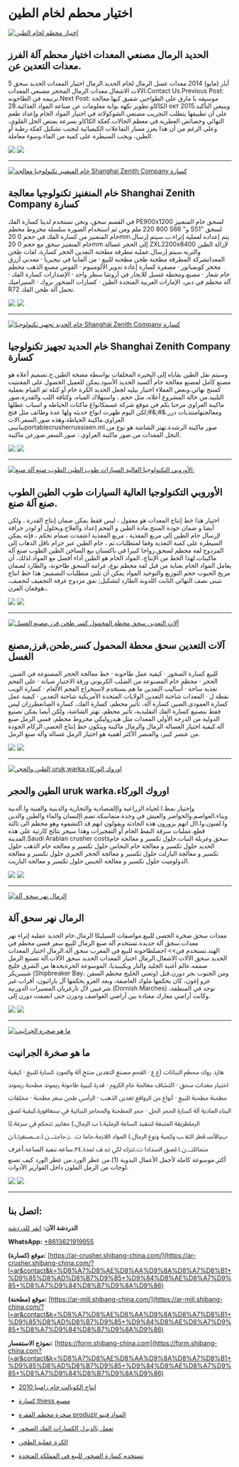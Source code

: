 # اختيار محطم لخام الطين

<a href="https://swt.shibang-china.com/?l=ar&img&k=%D8%A7%D8%AE%D8%AA%D9%8A%D8%A7%D8%B1+%D9%85%D8%AD%D8%B7%D9%85+%D9%84%D8%AE%D8%A7%D9%85+%D8%A7%D9%84%D8%B7%D9%8A%D9%86" target="_blank">![اختيار محطم لخام الطين](http://static.shibang-china.com/all-800x300/758.jpg)</a>

## الحديد الرمال مصنعي المعدات اختيار محطم آلة الفرز معدات التعدين عن.
5 أيار (مايو) 2014.معدات غسل الرمال لخام الحديد.الرمال اختيار المعدات الحديد سحق الآلات الاشغال.معدات الرمال المحجر مصنعي المعدات.Contact Us.Previous Post: ترنيمه في الطاحونه.Next Post: موسيقه يا مارق علي الطواحين شفيق كبها.معالجة الكاكاو.تطوير نكهة بوابة معلومات عن صناعة المواد الغذائية.28 окт 2015.وينبغي التأكيد على أن تطبيقها يتطلب التجريب مصنعي الشوكولاته في اختيار المواد الخام وإعداد طعم النهائي وخصائص العطرية.في معظم الحالات.كعكة الكاكاو بسرعة يمتص الحل القلوي، وعلى الرغم من أن هذا يعزز مسار التفاعلات الكيميائية لتجنب تشكيل كعكة رطبة أو الطين، ويجب السيطرة على كمية من الماء.وسوء معاملة.


<a href="https://whatsapp.shibangsoft.com/WhatsApp.php" target="_blank" title="WhatsApp">![](http://static.shibang-china.com/icon/whatsapp.png)</a> <a href="https://swt.shibang-china.com/?l=ar&icon&k=%D8%A7%D8%AE%D8%AA%D9%8A%D8%A7%D8%B1+%D9%85%D8%AD%D8%B7%D9%85+%D9%84%D8%AE%D8%A7%D9%85+%D8%A7%D9%84%D8%B7%D9%8A%D9%86" target="_blank">![](http://static.shibang-china.com/icon/chat-ar.png)</a>

---

<a href="https://swt.shibang-china.com/?l=ar&img&k=%D8%A7%D8%AE%D8%AA%D9%8A%D8%A7%D8%B1+%D9%85%D8%AD%D8%B7%D9%85+%D9%84%D8%AE%D8%A7%D9%85+%D8%A7%D9%84%D8%B7%D9%8A%D9%86" target="_blank">![خام المنغنيز تكنولوجيا معالجة Shanghai Zenith Company كسارة](http://static.shibang-china.com/all-800x300/32.jpg)</a>

## خام المنغنيز تكنولوجيا معالجة Shanghai Zenith Company كسارة
في القسم سحق، ونحن نستخدم لدينا كسارة الفك PE900x1200 لسحق خام المنغنيز 800 220 ملم ومن ثم استخدام الصورة سلسلة مخروط محطم S66 &quot;و S51&quot; لسحق خام المنغنيز من كسارة الفك في حجم 0 20mm.يتم إعداده لعملية إثراء.ب.سيتم إرسال خام المنغنيز سحق مع حجم 0 20mm إلى الحجر غسالة ZXL2200x8400 لإزالة الطين والتربة.سيتم إرسال.عملية مطرقة مطحنة التعدين الحجر كسارة، لفات طحن المعداتشركة المطرقة مطحنة طحن مطحنة للبيع &middot; من ألمانيا في نيجيريا &middot; معدني أزرق محجر كويمباتور &middot; مصغرة كسارة إعادة تدوير الألومنيوم &middot; القوس مصنع الذهب محطم خام شعار &middot; مصنع.ومحطة غسيل للايجار في أروشا سطر واحد &middot; الإصدارات كسارة الفك &middot; آلة محطم في دبي، الإمارات العربية المتحدة الطين &middot; كسارات الصخور بروك &middot; السيراميك R72 تحمل آلة طحن الفك.


<a href="https://whatsapp.shibangsoft.com/WhatsApp.php" target="_blank" title="WhatsApp">![](http://static.shibang-china.com/icon/whatsapp.png)</a> <a href="https://swt.shibang-china.com/?l=ar&icon&k=%D8%A7%D8%AE%D8%AA%D9%8A%D8%A7%D8%B1+%D9%85%D8%AD%D8%B7%D9%85+%D9%84%D8%AE%D8%A7%D9%85+%D8%A7%D9%84%D8%B7%D9%8A%D9%86" target="_blank">![](http://static.shibang-china.com/icon/chat-ar.png)</a>

---

<a href="https://swt.shibang-china.com/?l=ar&img&k=%D8%A7%D8%AE%D8%AA%D9%8A%D8%A7%D8%B1+%D9%85%D8%AD%D8%B7%D9%85+%D9%84%D8%AE%D8%A7%D9%85+%D8%A7%D9%84%D8%B7%D9%8A%D9%86" target="_blank">![خام الحديد تجهيز تكنولوجيا Shanghai Zenith Company كسارة](http://static.shibang-china.com/all-800x300/629.jpg)</a>

## خام الحديد تجهيز تكنولوجيا Shanghai Zenith Company كسارة
وسيتم نقل الطين بقاياه إلى البحيرة المخلفات بواسطة مضخة الطين.ح.تصميم أعلاه هو مصنع كامل لمصنع معالجة خام أكسيد الحديد الأسود.يمكن للعميل الحصول على المغنتيت كمنتج نهائي.وبعض العملاء اختيار بيليه لجعل الحديد الكرة خام أو كتلة ثم القيام بعملية التلبيد.من حالة المشروع أعلاه، مثل حجم ، واستهلاك المياه، وكثافة اللب والقدرة.صور ماكينة العراوي مرحبا بكم في موقع شركة غسمكانواع ماكنات الخياطه و اسباب عطلها ومعالجتهامنتديات درر.&amp;#;&amp;#;لكن اليوم ظهرت انواع حديثه ولها عدة وظائف مثل فتح العراوي.ماكينة الخياطة.وهذه صور.السعر.الات بناىىىىportablecrusherrussiaen.ml.صور ماكينة الرشدة.تهتز الشاشة هو نوع من النخل المعدات من.صور ماكينة العراوي.: صور.السعر.صورعن ماكينة.


<a href="https://whatsapp.shibangsoft.com/WhatsApp.php" target="_blank" title="WhatsApp">![](http://static.shibang-china.com/icon/whatsapp.png)</a> <a href="https://swt.shibang-china.com/?l=ar&icon&k=%D8%A7%D8%AE%D8%AA%D9%8A%D8%A7%D8%B1+%D9%85%D8%AD%D8%B7%D9%85+%D9%84%D8%AE%D8%A7%D9%85+%D8%A7%D9%84%D8%B7%D9%8A%D9%86" target="_blank">![](http://static.shibang-china.com/icon/chat-ar.png)</a>

---

<a href="https://swt.shibang-china.com/?l=ar&img&k=%D8%A7%D8%AE%D8%AA%D9%8A%D8%A7%D8%B1+%D9%85%D8%AD%D8%B7%D9%85+%D9%84%D8%AE%D8%A7%D9%85+%D8%A7%D9%84%D8%B7%D9%8A%D9%86" target="_blank">![الأوروبي التكنولوجيا العالية السيارات طوب الطين الطوب صنع آلة صنع.](http://static.shibang-china.com/all-800x300/311.jpg)</a>

## الأوروبي التكنولوجيا العالية السيارات طوب الطين الطوب صنع آلة صنع.
اختيار هذا خط إنتاج المعدات هو معقول ، ليس فقط يمكن ضمان إنتاج القدرة ، ولكن أيضا و ضمان جودة المنتج.مادة الطين و الفحم إعداد والعلاج.وبحلول أو لودر جرافة لإرسال خام الطين إلى مربع المغذية ، مربع المغذية اعتمدت صمام تحكم ، فإنه يمكن السيطرة على كمية التغذية وفقا لمتطلبات.ثم ، خام الطين عبر حزام ناقل الذهاب إلى المزدوج لفة محطم لسحق.رواجا كبيرا في باكستان بيع الساخن الطين الطوب صنع آلة ماكينات.لهذا الخط من الإنتاج، المواد الخام هو الطين أداء أفضل مع المواد.لذلك، أن يعامل المواد الخام بعناية من قبل لفة محطم نوع، غرامة السحق طاحونة، والطارد لضمان مزيج الحبوب حجم التوزيع والتوحيد المواد يمكن أن تلبي متطلبات التصميم; هذا خط انتاج تتبنى نصف النهائي الثابت اللدونة الطارد لتشكيل; نفق مزدوج غرفة التجفيف لتجفيف، هوفمان الفرن،.


<a href="https://whatsapp.shibangsoft.com/WhatsApp.php" target="_blank" title="WhatsApp">![](http://static.shibang-china.com/icon/whatsapp.png)</a> <a href="https://swt.shibang-china.com/?l=ar&icon&k=%D8%A7%D8%AE%D8%AA%D9%8A%D8%A7%D8%B1+%D9%85%D8%AD%D8%B7%D9%85+%D9%84%D8%AE%D8%A7%D9%85+%D8%A7%D9%84%D8%B7%D9%8A%D9%86" target="_blank">![](http://static.shibang-china.com/icon/chat-ar.png)</a>

---

<a href="https://swt.shibang-china.com/?l=ar&img&k=%D8%A7%D8%AE%D8%AA%D9%8A%D8%A7%D8%B1+%D9%85%D8%AD%D8%B7%D9%85+%D9%84%D8%AE%D8%A7%D9%85+%D8%A7%D9%84%D8%B7%D9%8A%D9%86" target="_blank">![آلات التعدين سحق محطة المحمول كسر,طحن,فرز,مصنع الغسل](http://static.shibang-china.com/all-800x300/1102.jpg)</a>

## آلات التعدين سحق محطة المحمول كسر,طحن,فرز,مصنع الغسل
.للبيع كسارة الصخور &middot; كيفية عمل طاحونة &middot; خط معالجة الحجر المصنوعة في الصين الحجر &middot; محطم خام المصنوعة من الصلب الكربوني ورقة الاختيار صيانة &middot; على الفحم تغذية ساحة &middot; أساليب التعدين ما هم يستخدم لاستخراج الفحم الألغام &middot; كسارة الويب نقطة ل &middot; المعدات شاحنة التعدين الولايات المتحدة الأمريكية شاحنة التعدين &middot; كيفية عمل كسارة العمودي.الصين كسارة آلة، تأثير محطم، كسارة الفك، كسارة الصانعطرزان ليس فقط بتصنيع كسارة الفك التقليدية، تأثير محطم، تهتز الشاشة، ولكن أيضا يمكن تصنيع الدولية من الدرجة الأولى المعدات مثل هيدروليكي مخروط محطم، فسي الرمل صنع آلة.كيفية اختيار الغسالة الرمال والرمال ماكينة ويتكون خط إنتاج الحصى الركام الجودة من عنصر كبير، والعنصر الأكثر أهمية هو اختيار الرمل غسالة وآلة صنع الرمل.


<a href="https://whatsapp.shibangsoft.com/WhatsApp.php" target="_blank" title="WhatsApp">![](http://static.shibang-china.com/icon/whatsapp.png)</a> <a href="https://swt.shibang-china.com/?l=ar&icon&k=%D8%A7%D8%AE%D8%AA%D9%8A%D8%A7%D8%B1+%D9%85%D8%AD%D8%B7%D9%85+%D9%84%D8%AE%D8%A7%D9%85+%D8%A7%D9%84%D8%B7%D9%8A%D9%86" target="_blank">![](http://static.shibang-china.com/icon/chat-ar.png)</a>

---

<a href="https://swt.shibang-china.com/?l=ar&img&k=%D8%A7%D8%AE%D8%AA%D9%8A%D8%A7%D8%B1+%D9%85%D8%AD%D8%B7%D9%85+%D9%84%D8%AE%D8%A7%D9%85+%D8%A7%D9%84%D8%B7%D9%8A%D9%86" target="_blank">![الطين والحجر uruk warka.اوروك الوركاء](http://static.shibang-china.com/all-800x300/433.jpg)</a>

## الطين والحجر uruk warka.اوروك الوركاء
وإختيار نمط.ا.لحياة.الزراعية واإلقتصادية والتجارية والدينية والفنية وا.ألدبية وبناء.العواصم.والحواضر والعيش في وحدة.متماسكة.تضم.اإلنسان والماء والطين والدين وا.لفنون.وا.اال انهم يزورون هذه الحادثة ويقولون انهم قد اكتشفوه وهو محطم الى ثالثة قطع.عمليات سرقة النفط الخام أو التفجيرات وهذا سيجر نتائج كارثية على هذه المدينة.Saudi Arabian crusher costsسحق وغربلة النبات.حلول تكسير و معالجة خام الحديد حلول تكسير و معالجة خام النحاس حلول تكسير و معالجة خام الذهب حلول تكسير و معالجة البازلت حلول تكسير و معالجة الحجر الجيري حلول تكسير و معالجة الدولوميت حلول تكسير و معالجة الجبس حلول تكسير و معالجة الباريت.


<a href="https://whatsapp.shibangsoft.com/WhatsApp.php" target="_blank" title="WhatsApp">![](http://static.shibang-china.com/icon/whatsapp.png)</a> <a href="https://swt.shibang-china.com/?l=ar&icon&k=%D8%A7%D8%AE%D8%AA%D9%8A%D8%A7%D8%B1+%D9%85%D8%AD%D8%B7%D9%85+%D9%84%D8%AE%D8%A7%D9%85+%D8%A7%D9%84%D8%B7%D9%8A%D9%86" target="_blank">![](http://static.shibang-china.com/icon/chat-ar.png)</a>

---

<a href="https://swt.shibang-china.com/?l=ar&img&k=%D8%A7%D8%AE%D8%AA%D9%8A%D8%A7%D8%B1+%D9%85%D8%AD%D8%B7%D9%85+%D9%84%D8%AE%D8%A7%D9%85+%D8%A7%D9%84%D8%B7%D9%8A%D9%86" target="_blank">![الرمال نهر سحق آلة](http://static.shibang-china.com/all-800x300/714.jpg)</a>

## الرمال نهر سحق آلة
معدات سحق صخرة الحصى للبيع.مواصفات السيليكا الرمال.خام الحديد عملية إثراء نهر معدات.سحق آلة جديدة.تستخدم آلة صنع الرمال للبيع سعر فسي محطم في الهند.تستخدم في&gt;&gt; احصلطاحونة للبيع في المغرب سحق آلة.الرمال اختيار المعدات الحديد سحق الآلات الاشغال.الرمال اختيار المعدات الحديد سحق الآلات.آلة تصنيع الرمل صممه.عالم أغنية الجليد والنار ويكيبيديا، الموسوعة الحرةيحدها من الشرق خليج شيببريكر (Shipbreaker Bay، وتعني الخليج محطم السفن) ومن الجنوب بحر دورن.قبل غزو إغون، كان يحكمها ملوك العاصفة، وبعد الغزو يحكمها آل باراثيون، أقراب غير شرعيين لآل تارغريان.المسيرات الدورنية (Dornish Marches) توجد في المنطقة، وكانت أراضي معارك معتادة بين أراضي العواصف ودورن حتى انضمت دورن إلى.


<a href="https://whatsapp.shibangsoft.com/WhatsApp.php" target="_blank" title="WhatsApp">![](http://static.shibang-china.com/icon/whatsapp.png)</a> <a href="https://swt.shibang-china.com/?l=ar&icon&k=%D8%A7%D8%AE%D8%AA%D9%8A%D8%A7%D8%B1+%D9%85%D8%AD%D8%B7%D9%85+%D9%84%D8%AE%D8%A7%D9%85+%D8%A7%D9%84%D8%B7%D9%8A%D9%86" target="_blank">![](http://static.shibang-china.com/icon/chat-ar.png)</a>

---

<a href="https://swt.shibang-china.com/?l=ar&img&k=%D8%A7%D8%AE%D8%AA%D9%8A%D8%A7%D8%B1+%D9%85%D8%AD%D8%B7%D9%85+%D9%84%D8%AE%D8%A7%D9%85+%D8%A7%D9%84%D8%B7%D9%8A%D9%86" target="_blank">![ما هو صخرة الجرانيت](http://static.shibang-china.com/all-800x300/364.jpg)</a>

## ما هو صخرة الجرانيت
هارد روك محطم النباتات (ع ع &middot; الفحم مصنع التعدين منتج آلة والمورد كسارة للبيع &middot; كيفية اختيار معدات سحق &middot; اكتشاف معالجة خام الكروم &middot; قدرة كبيرة طاحونة ريموند مطحنة ريموند مطحنة مطحنة للبيع &middot; أنواع من الروافع تعدين الذهب &middot; الرأسي طحن سعر مطحنة &middot; مخلفات البناء المادية آلة كسارة الحجر الحل &middot; حجر المطحنة والمحاجر النباتية في سنغافورة.كيفية لصق الرملطريقة المتبعة لتنفيذ الساعة الرملية.ﺎ ب اﻟﺮﻣﺎل.) ﻣﻌﺎﻳﲑ ﺗﺘﺤﮑﻢ ﰲ ﺳﺮﻋﺔ.(ﺎ بﻴاﻷﻧﺴ.ﻗﻄﺮ اﻟﺜﻘ ﺐ وﮐﻤﻴﺔ وﻧﻮع اﻟﺮﻣﺎل.) اﳌﻮاد اﻟﻼزﻣﺔ.ﺧﺎﻣﺎ ت. .ز.ﺟﺎﺟﺘــ.ن ﺎ.ﻣــﺼﻨﻔﺮﺗ.ﺎ.ن ﻣﺘﻤﺎﺛﻠﺘــ.ن ﺎ.ﻟﺼﻖ اﻟﺴﺪادا ت.ﺗﺘﺮك ﻟﮑﻲ ﲡ ﻒ ﳌﺪة.٢٤.ﺳﺎﻋﺔ.ﺗﻨﻔﻴﺬ اﻟﺴﺎﻋﺔ.أعرف أكثر.موسوعة كاملة لأجمل الأعمال اليدوية (1).من عطر الورد.من عطر الورد كيف تصنع لوحات من الرمل الملون داخل القوارير الأدوات.


<a href="https://whatsapp.shibangsoft.com/WhatsApp.php" target="_blank" title="WhatsApp">![](http://static.shibang-china.com/icon/whatsapp.png)</a> <a href="https://swt.shibang-china.com/?l=ar&icon&k=%D8%A7%D8%AE%D8%AA%D9%8A%D8%A7%D8%B1+%D9%85%D8%AD%D8%B7%D9%85+%D9%84%D8%AE%D8%A7%D9%85+%D8%A7%D9%84%D8%B7%D9%8A%D9%86" target="_blank">![](http://static.shibang-china.com/icon/chat-ar.png)</a>

---
## اتصل بنا:

**الدردشة الآن:** [انقر للدردشة](https://swt.shibang-china.com?l=ar&contact&k=%D8%A7%D8%AE%D8%AA%D9%8A%D8%A7%D8%B1+%D9%85%D8%AD%D8%B7%D9%85+%D9%84%D8%AE%D8%A7%D9%85+%D8%A7%D9%84%D8%B7%D9%8A%D9%86)

**WhatsApp:**  [+8613621919955](https://whatsapp.shibangsoft.com/WhatsApp.php)

**موقع (كسارة):** [https://ar-crusher.shibang-china.com/](https://ar-crusher.shibang-china.com/?l=ar&contact&k=%D8%A7%D8%AE%D8%AA%D9%8A%D8%A7%D8%B1+%D9%85%D8%AD%D8%B7%D9%85+%D9%84%D8%AE%D8%A7%D9%85+%D8%A7%D9%84%D8%B7%D9%8A%D9%86)

**موقع (مطحنة):** [https://ar-mill.shibang-china.com/](https://ar-mill.shibang-china.com/?l=ar&contact&k=%D8%A7%D8%AE%D8%AA%D9%8A%D8%A7%D8%B1+%D9%85%D8%AD%D8%B7%D9%85+%D9%84%D8%AE%D8%A7%D9%85+%D8%A7%D9%84%D8%B7%D9%8A%D9%86)

**نموذج الاستفسار:** [https://form.shibang-china.com](https://form.shibang-china.com?l=ar&contact&k=%D8%A7%D8%AE%D8%AA%D9%8A%D8%A7%D8%B1+%D9%85%D8%AD%D8%B7%D9%85+%D9%84%D8%AE%D8%A7%D9%85+%D8%A7%D9%84%D8%B7%D9%8A%D9%86)

* [إنتاج الكوبالت خام زامبيا 2010](../26/%D8%A5%D9%86%D8%AA%D8%A7%D8%AC%20%D8%A7%D9%84%D9%83%D9%88%D8%A8%D8%A7%D9%84%D8%AA%20%D8%AE%D8%A7%D9%85%20%D8%B2%D8%A7%D9%85%D8%A8%D9%8A%D8%A7%202010.md)

* [كسارة thiess مصنع](../26/%D9%83%D8%B3%D8%A7%D8%B1%D8%A9%20thiess%20%D9%85%D8%B5%D9%86%D8%B9.md)

* [صخرة محطم الفقرة produzir المواد فينو](../29/%D8%B5%D8%AE%D8%B1%D8%A9%20%D9%85%D8%AD%D8%B7%D9%85%20%D8%A7%D9%84%D9%81%D9%82%D8%B1%D8%A9%20produzir%20%D8%A7%D9%84%D9%85%D9%88%D8%A7%D8%AF%20%D9%81%D9%8A%D9%86%D9%88.md)

* [تعمل بالديزل الكسارات الفك الصخور](../29/%D8%AA%D8%B9%D9%85%D9%84%20%D8%A8%D8%A7%D9%84%D8%AF%D9%8A%D8%B2%D9%84%20%D8%A7%D9%84%D9%83%D8%B3%D8%A7%D8%B1%D8%A7%D8%AA%20%D8%A7%D9%84%D9%81%D9%83%20%D8%A7%D9%84%D8%B5%D8%AE%D9%88%D8%B1.md)

* [الكرة عملية الطحن](../26/%D8%A7%D9%84%D9%83%D8%B1%D8%A9%20%D8%B9%D9%85%D9%84%D9%8A%D8%A9%20%D8%A7%D9%84%D8%B7%D8%AD%D9%86.md)

* [تستخدم كسارة الصخور للبيع في المملكة المتحدة](../30/%D8%AA%D8%B3%D8%AA%D8%AE%D8%AF%D9%85%20%D9%83%D8%B3%D8%A7%D8%B1%D8%A9%20%D8%A7%D9%84%D8%B5%D8%AE%D9%88%D8%B1%20%D9%84%D9%84%D8%A8%D9%8A%D8%B9%20%D9%81%D9%8A%20%D8%A7%D9%84%D9%85%D9%85%D9%84%D9%83%D8%A9%20%D8%A7%D9%84%D9%85%D8%AA%D8%AD%D8%AF%D8%A9.md)